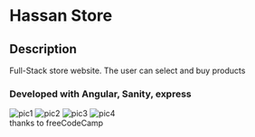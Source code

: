 # Hassan Store
## Description
Full-Stack store website. The user can select and buy products
### Developed with Angular, Sanity, express
![pic1](https://user-images.githubusercontent.com/89380757/221134663-8bf82094-84ad-4903-bd45-ee63fae703a5.png)
![pic2](https://user-images.githubusercontent.com/89380757/221134674-52a37956-fffc-44a0-8815-f33bf5021e13.png)
![pic3](https://user-images.githubusercontent.com/89380757/221134677-5598ad26-3d2e-40e9-821f-f588267bf4a3.png)
![pic4](https://user-images.githubusercontent.com/89380757/221134684-0f5f1a4c-818d-4360-865f-923a24f334eb.png)
<br>
thanks to freeCodeCamp
